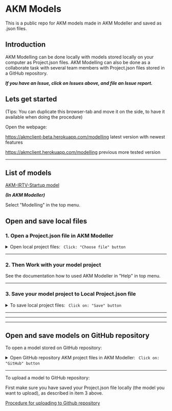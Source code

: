 # AKM Models

This is a public repo for AKM models made in AKM Modeller and saved as .json files.

## Introduction

AKM Modelling can be done locally with models stored locally on your computer as Project.json files.
AKM Modelling can also be done as a collaborate task with several team members with Project.json files stored in a GitHub repository.

***If you have an Issue, click on Issues above, and file an Issue report.***

## Lets get started

(Tips: You can duplicate this browser-tab and move it on the side, to have it available when doing the procedure)

Open the webpage:  

<https://akmclient-beta.herokuapp.com/modelling> latest version with newest features

<https://akmclient.herokuapp.com/modelling> previous more tested version

---

## List of models

[AKM-IRTV-Startup model](http://localhost:3000/modelling?repo=Kavca/kavca-akm-models&path=startmodels&file=AKM-IRTV-Startup.json)


***(In AKM Modeller)***

Select "Modelling" in the top menu.

## Open and save local files

### 1. Open a Project.json file in AKM Modeller

<details><summary markdown="span">Open local project files: <code> Click: "Choose file" button</code></summary>

Click on: Project files: "Choose file" button and select the project file you want to load (.json file).

![alt text](./img/ChooseFile.png)

The selected file will be loaded in the AKM Modeller.

</details>

---

### 2. Then Work with your model project

See the documentation how to used AKM Modeller in "Help" in top menu.

---

### 3. Save your model project to Local Project.json file

<details><summary markdown="span">To save local project files: <code> Click on: "Save" button</code></summary>

To save the current project.json file Click on the "Save" button.

The file will by default be saved in Download folder as a "Projectname".json file.

</details>

---
---
---

## Open and save models on GitHub repository

To open a model stored on GitHub repository:

<details><summary markdown="span">Open GitHub repository AKM project files in AKM Modeller: <code> Click on: "GitHub" button</code></summary>
..

Click on "GitHub" button to open the dialog for GitHub repository and fill in the required fields.

- Repository URL:  <https://api.github.com/users/UserName/repos/>

then click on: "LIST MODELS" button and then select a model in the "Select Model" dropdown list.

(The list is from the **main** branch of the repository.)

The model will be loaded in AKM Modeller.

Click on "X" button in the top right corner to close the GitHub repository select dialog.

---

</details>

---

To upload a model to GitHub repository:

First make sure you have saved your Project.json file locally (the model you want to upload), as described in item 3 above.


[Procedure for uploading to Github repository](UploadModels.md)
